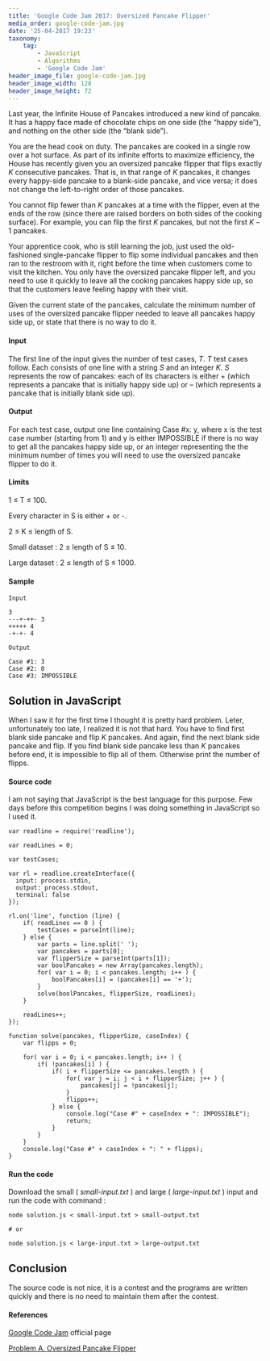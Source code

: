 ```yaml
---
title: 'Google Code Jam 2017: Oversized Pancake Flipper'
media_order: google-code-jam.jpg
date: '25-04-2017 19:23'
taxonomy:
    tag:
        - JavaScript
        - Algorithms
        - 'Google Code Jam'
header_image_file: google-code-jam.jpg
header_image_width: 128
header_image_height: 72
---
```


Last year, the Infinite House of Pancakes introduced a new kind of pancake. It has a happy face made of chocolate chips on one side (the “happy side”), and nothing on the other side (the “blank side”).

You are the head cook on duty. The pancakes are cooked in a single row over a hot surface. As part of its infinite efforts to maximize efficiency, the House has recently given you an oversized pancake flipper that flips exactly *K* consecutive pancakes. That is, in that range of *K* pancakes, it changes every happy-side pancake to a blank-side pancake, and vice versa; it does not change the left-to-right order of those pancakes.

You cannot flip fewer than *K* pancakes at a time with the flipper, even at the ends of the row (since there are raised borders on both sides of the cooking surface). For example, you can flip the first *K* pancakes, but not the first *K* – 1 pancakes.

Your apprentice cook, who is still learning the job, just used the old-fashioned single-pancake flipper to flip some individual pancakes and then ran to the restroom with it, right before the time when customers come to visit the kitchen. You only have the oversized pancake flipper left, and you need to use it quickly to leave all the cooking pancakes happy side up, so that the customers leave feeling happy with their visit.

Given the current state of the pancakes, calculate the minimum number of uses of the oversized pancake flipper needed to leave all pancakes happy side up, or state that there is no way to do it.

#### Input

The first line of the input gives the number of test cases, *T*. *T* test cases follow. Each consists of one line with a string *S* and an integer *K*. *S* represents the row of pancakes: each of its characters is either + (which represents a pancake that is initially happy side up) or – (which represents a pancake that is initially blank side up).

#### Output

For each test case, output one line containing Case #x: y, where x is the test case number (starting from 1) and y is either IMPOSSIBLE if there is no way to get all the pancakes happy side up, or an integer representing the the minimum number of times you will need to use the oversized pancake flipper to do it.

#### Limits

1 ≤ T ≤ 100.

Every character in S is either + or -.

2 ≤ K ≤ length of S.

Small dataset : 2 ≤ length of S ≤ 10.

Large dataset : 2 ≤ length of S ≤ 1000.

#### Sample

```
Input

3
---+-++- 3
+++++ 4
-+-+- 4

Output

Case #1: 3
Case #2: 0
Case #3: IMPOSSIBLE
```

## Solution in JavaScript

When I saw it for the first time I thought it is pretty hard problem. Leter, unfortunately too late, I realized it is not that hard. You have to find first blank side pancake and flip *K* pancakes. And again, find the next blank side pancake and flip. If you find blank side pancake less than *K* pancakes before end, it is impossible to flip all of them. Otherwise print the number of flipps.

#### Source code

I am not saying that JavaScript is the best language for this purpose. Few days before this competition begins I was doing something in JavaScript so I used it.

```
var readline = require('readline');

var readLines = 0;

var testCases;

var rl = readline.createInterface({
  input: process.stdin,
  output: process.stdout,
  terminal: false
});

rl.on('line', function (line) {
    if( readLines == 0 ) {
        testCases = parseInt(line);
    } else {
        var parts = line.split(' ');
        var pancakes = parts[0];
        var flipperSize = parseInt(parts[1]);
        var boolPancakes = new Array(pancakes.length);
        for( var i = 0; i < pancakes.length; i++ ) {
            boolPancakes[i] = (pancakes[i] == '+');
        }
        solve(boolPancakes, flipperSize, readLines);
    }

    readLines++;
});

function solve(pancakes, flipperSize, caseIndex) {
    var flipps = 0;

    for( var i = 0; i < pancakes.length; i++ ) {
        if( !pancakes[i] ) {
            if( i + flipperSize <= pancakes.length ) {
                for( var j = i; j < i + flipperSize; j++ ) {
                    pancakes[j] = !pancakes[j];
                }
                flipps++;
            } else {
                console.log("Case #" + caseIndex + ": IMPOSSIBLE");
                return;
            }
        }
    }
    console.log("Case #" + caseIndex + ": " + flipps);
}
```

#### Run the code

Download the small ( *small-input.txt* ) and large ( *large-input.txt* ) input and run the code with command :

```
node solution.js < small-input.txt > small-output.txt

# or

node solution.js < large-input.txt > large-output.txt
```

## Conclusion

The source code is not nice, it is a contest and the programs are written quickly and there is no need to maintain them after the contest.

#### References

[Google Code Jam](https://code.google.com/codejam/) official page

[Problem A. Oversized Pancake Flipper](https://code.google.com/codejam/contest/3264486/dashboard)
